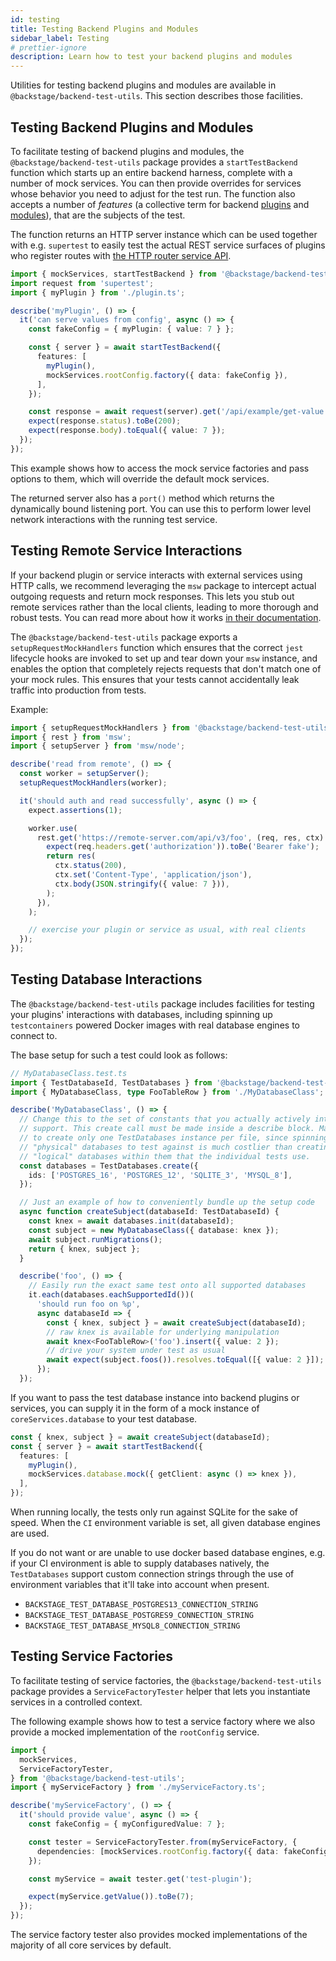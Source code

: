 ```yaml
---
id: testing
title: Testing Backend Plugins and Modules
sidebar_label: Testing
# prettier-ignore
description: Learn how to test your backend plugins and modules
---
```


Utilities for testing backend plugins and modules are available in
`@backstage/backend-test-utils`. This section describes those facilities.

## Testing Backend Plugins and Modules

To facilitate testing of backend plugins and modules, the
`@backstage/backend-test-utils` package provides a `startTestBackend` function
which starts up an entire backend harness, complete with a number of mock
services. You can then provide overrides for services whose behavior you need to
adjust for the test run. The function also accepts a number of _features_ (a
collective term for backend [plugins](../architecture/04-plugins.md) and
[modules](../architecture/06-modules.md)), that are the subjects of the test.

The function returns an HTTP server instance which can be used together with
e.g. `supertest` to easily test the actual REST service surfaces of plugins who
register routes with [the HTTP router service
API](../core-services/01-index.md).

```ts
import { mockServices, startTestBackend } from '@backstage/backend-test-utils';
import request from 'supertest';
import { myPlugin } from './plugin.ts';

describe('myPlugin', () => {
  it('can serve values from config', async () => {
    const fakeConfig = { myPlugin: { value: 7 } };

    const { server } = await startTestBackend({
      features: [
        myPlugin(),
        mockServices.rootConfig.factory({ data: fakeConfig }),
      ],
    });

    const response = await request(server).get('/api/example/get-value');
    expect(response.status).toBe(200);
    expect(response.body).toEqual({ value: 7 });
  });
});
```

This example shows how to access the mock service factories and
pass options to them, which will override the default mock services.

The returned server also has a `port()` method which returns the dynamically
bound listening port. You can use this to perform lower level network
interactions with the running test service.

## Testing Remote Service Interactions

If your backend plugin or service interacts with external services using HTTP
calls, we recommend leveraging the `msw` package to intercept actual outgoing
requests and return mock responses. This lets you stub out remote services
rather than the local clients, leading to more thorough and robust tests. You
can read more about how it works [in their documentation](https://mswjs.io/).

The `@backstage/backend-test-utils` package exports a `setupRequestMockHandlers`
function which ensures that the correct `jest` lifecycle hooks are invoked to
set up and tear down your `msw` instance, and enables the option that completely
rejects requests that don't match one of your mock rules. This ensures that your
tests cannot accidentally leak traffic into production from tests.

Example:

```ts
import { setupRequestMockHandlers } from '@backstage/backend-test-utils';
import { rest } from 'msw';
import { setupServer } from 'msw/node';

describe('read from remote', () => {
  const worker = setupServer();
  setupRequestMockHandlers(worker);

  it('should auth and read successfully', async () => {
    expect.assertions(1);

    worker.use(
      rest.get('https://remote-server.com/api/v3/foo', (req, res, ctx) => {
        expect(req.headers.get('authorization')).toBe('Bearer fake');
        return res(
          ctx.status(200),
          ctx.set('Content-Type', 'application/json'),
          ctx.body(JSON.stringify({ value: 7 })),
        );
      }),
    );

    // exercise your plugin or service as usual, with real clients
  });
});
```

## Testing Database Interactions

The `@backstage/backend-test-utils` package includes facilities for testing your
plugins' interactions with databases, including spinning up `testcontainers`
powered Docker images with real database engines to connect to.

The base setup for such a test could look as follows:

```ts
// MyDatabaseClass.test.ts
import { TestDatabaseId, TestDatabases } from '@backstage/backend-test-utils';
import { MyDatabaseClass, type FooTableRow } from './MyDatabaseClass';

describe('MyDatabaseClass', () => {
  // Change this to the set of constants that you actually actively intend to
  // support. This create call must be made inside a describe block. Make sure
  // to create only one TestDatabases instance per file, since spinning up
  // "physical" databases to test against is much costlier than creating the
  // "logical" databases within them that the individual tests use.
  const databases = TestDatabases.create({
    ids: ['POSTGRES_16', 'POSTGRES_12', 'SQLITE_3', 'MYSQL_8'],
  });

  // Just an example of how to conveniently bundle up the setup code
  async function createSubject(databaseId: TestDatabaseId) {
    const knex = await databases.init(databaseId);
    const subject = new MyDatabaseClass({ database: knex });
    await subject.runMigrations();
    return { knex, subject };
  }

  describe('foo', () => {
    // Easily run the exact same test onto all supported databases
    it.each(databases.eachSupportedId())(
      'should run foo on %p',
      async databaseId => {
        const { knex, subject } = await createSubject(databaseId);
        // raw knex is available for underlying manipulation
        await knex<FooTableRow>('foo').insert({ value: 2 });
        // drive your system under test as usual
        await expect(subject.foos()).resolves.toEqual([{ value: 2 }]);
      });
  });
```

If you want to pass the test database instance into backend plugins or services,
you can supply it in the form of a mock instance of `coreServices.database` to
your test database.

```ts
const { knex, subject } = await createSubject(databaseId);
const { server } = await startTestBackend({
  features: [
    myPlugin(),
    mockServices.database.mock({ getClient: async () => knex }),
  ],
});
```

When running locally, the tests only run against SQLite for the sake of speed.
When the `CI` environment variable is set, all given database engines are used.

If you do not want or are unable to use docker based database engines, e.g. if
your CI environment is able to supply databases natively, the `TestDatabases`
support custom connection strings through the use of environment variables that
it'll take into account when present.

- `BACKSTAGE_TEST_DATABASE_POSTGRES13_CONNECTION_STRING`
- `BACKSTAGE_TEST_DATABASE_POSTGRES9_CONNECTION_STRING`
- `BACKSTAGE_TEST_DATABASE_MYSQL8_CONNECTION_STRING`

## Testing Service Factories

To facilitate testing of service factories, the `@backstage/backend-test-utils`
package provides a `ServiceFactoryTester` helper that lets you instantiate services
in a controlled context.

The following example shows how to test a service factory where we also provide
a mocked implementation of the `rootConfig` service.

```ts
import {
  mockServices,
  ServiceFactoryTester,
} from '@backstage/backend-test-utils';
import { myServiceFactory } from './myServiceFactory.ts';

describe('myServiceFactory', () => {
  it('should provide value', async () => {
    const fakeConfig = { myConfiguredValue: 7 };

    const tester = ServiceFactoryTester.from(myServiceFactory, {
      dependencies: [mockServices.rootConfig.factory({ data: fakeConfig })],
    });

    const myService = await tester.get('test-plugin');

    expect(myService.getValue()).toBe(7);
  });
});
```

The service factory tester also provides mocked implementations of the majority
of all core services by default.
